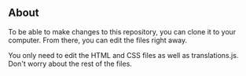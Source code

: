 ## About

To be able to make changes to this repository, you can clone it to your computer. From there, you can edit the files right away. 

You only need to edit the HTML and CSS files as well as translations.js. Don't worry about the rest of the files. 